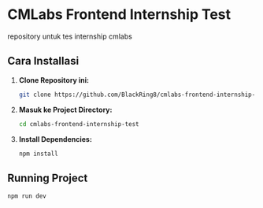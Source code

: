 # CMLabs Frontend Internship Test

repository untuk tes internship cmlabs

## Cara Installasi

1. **Clone Repository ini:**

   ```bash
   git clone https://github.com/BlackRing8/cmlabs-frontend-internship-test.git
   ```

2. **Masuk ke Project Directory:**

   ```bash
   cd cmlabs-frontend-internship-test
   ```

3. **Install Dependencies:**

   ```bash
   npm install
   ```

## Running Project

```bash
npm run dev
```
